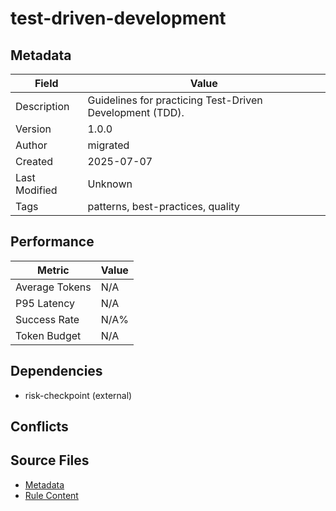 # test-driven-development

## Metadata

| Field | Value |
|-------|-------|
| Description | Guidelines for practicing Test-Driven Development (TDD). |
| Version | 1.0.0 |
| Author | migrated |
| Created | 2025-07-07 |
| Last Modified | Unknown |
| Tags | patterns, best-practices, quality |

## Performance

| Metric | Value |
|--------|-------|
| Average Tokens | N/A |
| P95 Latency | N/A |
| Success Rate | N/A% |
| Token Budget | N/A |

## Dependencies

- risk-checkpoint (external)

## Conflicts


## Source Files

- [Metadata](400-patterns/test-driven-development.yaml)
- [Rule Content](400-patterns/test-driven-development.mdc)